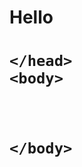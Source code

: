 <!DOCTYPE html>
<html>
    <head>
        <h1> Hello<h1>
        
    </head>
    <body>
   


    </body>
</html>
